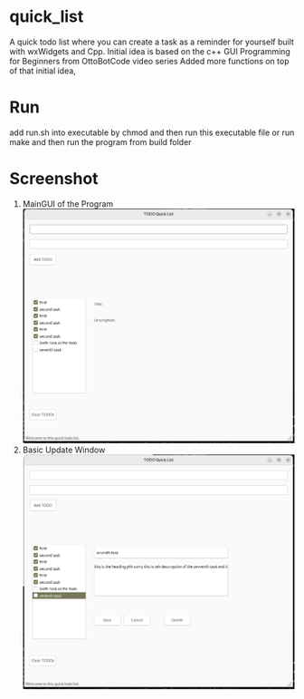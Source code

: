 # quick_list
A quick todo list where you can create a task as a reminder for yourself built with wxWidgets and Cpp.
Initial idea is based on the c++ GUI Programming for Beginners from OttoBotCode video series
Added more functions on top of that initial idea, 

# Run
add run.sh into executable by chmod
and then run this executable file 
or
run make
and then run the program from build folder

# Screenshot
1. MainGUI of the Program ![screenshot](images/Screenshot_Main_Window.png)
2. Basic Update Window ![screenshot](images/Screenshot_Edit_Delete_Window.png)